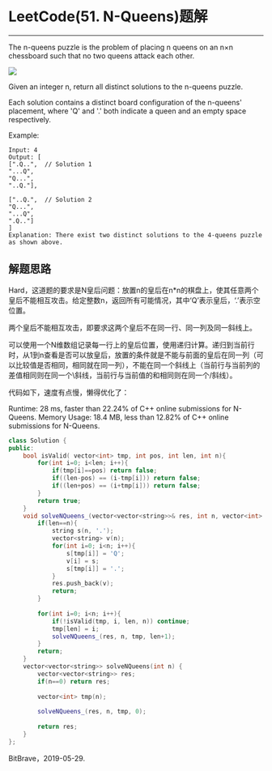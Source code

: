 # LeetCode(51. N-Queens)题解
------
The n-queens puzzle is the problem of placing n queens on an n×n chessboard such that no two queens attack each other.

![](https://assets.leetcode.com/uploads/2018/10/12/8-queens.png)

Given an integer n, return all distinct solutions to the n-queens puzzle.

Each solution contains a distinct board configuration of the n-queens' placement, where 'Q' and '.' both indicate a queen and an empty space respectively.

Example:

    Input: 4
    Output: [
    [".Q..",  // Solution 1
    "...Q",
    "Q...",
    "..Q."],

    ["..Q.",  // Solution 2
    "Q...",
    "...Q",
    ".Q.."]
    ]
    Explanation: There exist two distinct solutions to the 4-queens puzzle as shown above.

## 解题思路
Hard，这道题的要求是N皇后问题：放置n的皇后在n*n的棋盘上，使其任意两个皇后不能相互攻击。给定整数n，返回所有可能情况，其中‘Q’表示皇后，‘.’表示空位置。

两个皇后不能相互攻击，即要求这两个皇后不在同一行、同一列及同一斜线上。

可以使用一个N维数组记录每一行上的皇后位置，使用递归计算。递归到当前行时，从1到n查看是否可以放皇后，放置的条件就是不能与前面的皇后在同一列（可以比较值是否相同，相同就在同一列），不能在同一个斜线上（当前行与当前列的差值相同则在同一个\斜线，当前行与当前值的和相同则在同一个/斜线）。

代码如下，速度有点慢，懒得优化了：

Runtime: 28 ms, faster than 22.24% of C++ online submissions for N-Queens.
Memory Usage: 18.4 MB, less than 12.82% of C++ online submissions for N-Queens.

```c++
class Solution {
public:
    bool isValid( vector<int> tmp, int pos, int len, int n){
        for(int i=0; i<len; i++){
            if(tmp[i]==pos) return false;
            if((len-pos) == (i-tmp[i])) return false;
            if((len+pos) == (i+tmp[i])) return false;
        }
        return true;
    }
    void solveNQueens_(vector<vector<string>>& res, int n, vector<int> tmp, int len){
        if(len==n){
            string s(n, '.');
            vector<string> v(n);
            for(int i=0; i<n; i++){
                s[tmp[i]] = 'Q';
                v[i] = s;
                s[tmp[i]] = '.';
            }
            res.push_back(v);
            return;
        }
        
        for(int i=0; i<n; i++){
            if(!isValid(tmp, i, len, n)) continue;
            tmp[len] = i;
            solveNQueens_(res, n, tmp, len+1);
        }
        return;
    }
    vector<vector<string>> solveNQueens(int n) {
        vector<vector<string>> res;
        if(n==0) return res;
        
        vector<int> tmp(n);
        
        solveNQueens_(res, n, tmp, 0);
        
        return res;
    }
};
```

BitBrave，2019-05-29.